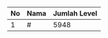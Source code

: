 | No | Nama            | Jumlah Level |
|----|-----------------|--------------|
| 1  | #    |    5948        |
